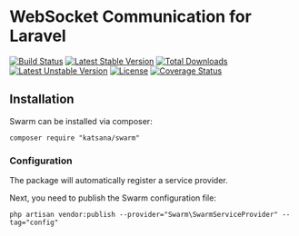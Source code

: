 WebSocket Communication for Laravel
===================

[![Build Status](https://travis-ci.org/katsana/swarm.svg?branch=master)](https://travis-ci.org/katsana/swarm)
[![Latest Stable Version](https://poser.pugx.org/katsana/swarm/v/stable)](https://packagist.org/packages/katsana/swarm)
[![Total Downloads](https://poser.pugx.org/katsana/swarm/downloads)](https://packagist.org/packages/katsana/swarm)
[![Latest Unstable Version](https://poser.pugx.org/katsana/swarm/v/unstable)](https://packagist.org/packages/katsana/swarm)
[![License](https://poser.pugx.org/katsana/swarm/license)](https://packagist.org/packages/katsana/swarm)
[![Coverage Status](https://coveralls.io/repos/github/katsana/swarm/badge.svg?branch=master)](https://coveralls.io/github/katsana/swarm?branch=master)

## Installation

Swarm can be installed via composer:

```
composer require "katsana/swarm"
```

### Configuration

The package will automatically register a service provider.

Next, you need to publish the Swarm configuration file:

```
php artisan vendor:publish --provider="Swarm\SwarmServiceProvider" --tag="config"
```


